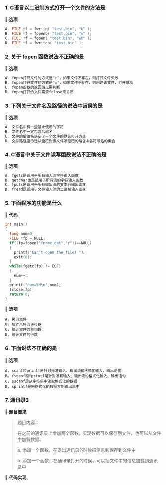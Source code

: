 ### 1. C语言以二进制方式打开一个文件的方法是

**📃 选项**

```c
A. FILE *f = fwrite( "test.bin", "b" );
B. FILE *f = fopenb( "test.bin", "w" );
C. FILE *f = fopen( "test.bin", "wb" );
D. FILE *f = fwriteb( "test.bin" );
```



### 2. 关于 fopen 函数说法不正确的是

**📃 选项**

```c
A. fopen打开文件的方式是"r"，如果文件不存在，则打开文件失败
B. fopen打开文件的方式是"w"，如果文件不存在，则创建该文件，打开成功
C. fopen函数的返回值无需判断
D. fopen打开的文件需要fclose来关闭
```



### 3. 下列关于文件名及路径的说法中错误的是

**📃 选项**

```c
A. 文件名中有一些禁止使用的字符
B. 文件名中一定包含后缀名
C. 文件的后缀名决定了一个文件的默认打开方式
D. 文件路径指的是从盘符到该文件所经历的路径中各符号名的集合
```



### 4. C语言中关于文件读写函数说法不正确的是

**📃 选项**

```c
A. fgetc是适用于所有输入流字符输入函数
B. getchar也是适用于所有流的字符输入函数
C. fputs是适用于所有输出流的文本行输出函数
D. fread是适用于文件输入流的二进制输入函数
```



### 5. 下面程序的功能是什么

**📃 代码**

```c
int main()
{ 
  long num=0;
  FILE *fp = NULL;
  if((fp=fopen("fname.dat","r"))==NULL)
  {
    printf("Can’t open the file! ");
    exit(0):
  }
  while(fgetc(fp) != EOF)
  { 
    num++；
  }
  printf("num=%d\n",num);
  fclose(fp);
  return 0;
}
```

**📃 选项**

```
A. 拷贝文件
B. 统计文件的字符数
C. 统计文件的单词数
D. 统计文件的行数
```



### 6. 下面说法不正确的是

**📃 选项**

```
A. scanf和printf是针对标准输入、输出流的格式化输入、输出语句
B. fscanf和fprintf是针对所有输入、输出流的格式化输入、输出语句
C. sscanf是从字符串中读取格式化的数据
D. sprintf是把格式化的数据写到输出流中
```



### 7. 通讯录3

**📝 题目要求**

>题目内容：
>
>在之前的通讯录上增加两个函数，实现数据可以保存到文件，也可以从文件中加载数据。
>
>a. 添加一个函数，在退出通讯录的时候把信息到保存到文件中
>
>b. 添加一个函数，在通讯录打开的时候，可以把文件中的信息加载到通讯录中

**🌟 代码实现**

```c
```

















